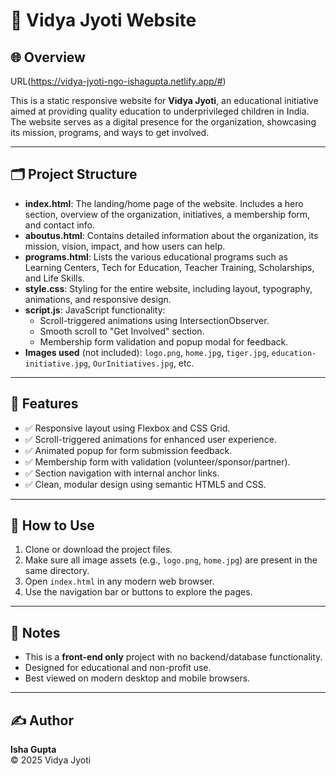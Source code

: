 # 📘 Vidya Jyoti Website

## 🌐 Overview

URL(https://vidya-jyoti-ngo-ishagupta.netlify.app/#)

This is a static responsive website for **Vidya Jyoti**, an educational initiative aimed at providing quality education to underprivileged children in India. The website serves as a digital presence for the organization, showcasing its mission, programs, and ways to get involved.

---

## 🗂️ Project Structure

- **index.html**: The landing/home page of the website. Includes a hero section, overview of the organization, initiatives, a membership form, and contact info.
- **aboutus.html**: Contains detailed information about the organization, its mission, vision, impact, and how users can help.
- **programs.html**: Lists the various educational programs such as Learning Centers, Tech for Education, Teacher Training, Scholarships, and Life Skills.
- **style.css**: Styling for the entire website, including layout, typography, animations, and responsive design.
- **script.js**: JavaScript functionality:
  - Scroll-triggered animations using IntersectionObserver.
  - Smooth scroll to "Get Involved" section.
  - Membership form validation and popup modal for feedback.
- **Images used** (not included): `logo.png`, `home.jpg`, `tiger.jpg`, `education-initiative.jpg`, `OurInitiatives.jpg`, etc.

---

## 🧩 Features

- ✅ Responsive layout using Flexbox and CSS Grid.
- ✅ Scroll-triggered animations for enhanced user experience.
- ✅ Animated popup for form submission feedback.
- ✅ Membership form with validation (volunteer/sponsor/partner).
- ✅ Section navigation with internal anchor links.
- ✅ Clean, modular design using semantic HTML5 and CSS.

---

## 🚀 How to Use

1. Clone or download the project files.
2. Make sure all image assets (e.g., `logo.png`, `home.jpg`) are present in the same directory.
3. Open `index.html` in any modern web browser.
4. Use the navigation bar or buttons to explore the pages.

---

## 📌 Notes

- This is a **front-end only** project with no backend/database functionality.
- Designed for educational and non-profit use.
- Best viewed on modern desktop and mobile browsers.

---

## ✍️ Author

**Isha Gupta**  
© 2025 Vidya Jyoti
